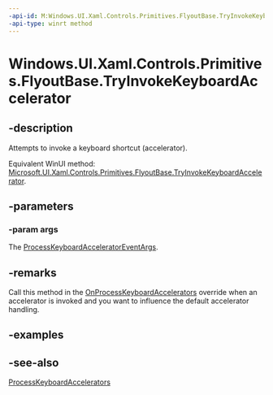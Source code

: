 ```yaml
---
-api-id: M:Windows.UI.Xaml.Controls.Primitives.FlyoutBase.TryInvokeKeyboardAccelerator(Windows.UI.Xaml.Input.ProcessKeyboardAcceleratorEventArgs)
-api-type: winrt method
---
```


<!-- Method syntax.
public void FlyoutBase.TryInvokeKeyboardAccelerator(ProcessKeyboardAcceleratorEventArgs args)
-->

# Windows.UI.Xaml.Controls.Primitives.FlyoutBase.TryInvokeKeyboardAccelerator

## -description
Attempts to invoke a keyboard shortcut (accelerator).

Equivalent WinUI method: [Microsoft.UI.Xaml.Controls.Primitives.FlyoutBase.TryInvokeKeyboardAccelerator](/windows/winui/api/microsoft.ui.xaml.controls.primitives.flyoutbase.tryinvokekeyboardaccelerator).

## -parameters
### -param args
The [ProcessKeyboardAcceleratorEventArgs](../windows.ui.xaml.input/processkeyboardacceleratoreventargs.md).

## -remarks
Call this method in the [OnProcessKeyboardAccelerators](flyoutbase_onprocesskeyboardaccelerators_1771064317.md) override when an accelerator is invoked and you want to influence the default accelerator handling.

## -examples

## -see-also

[ProcessKeyboardAccelerators](../windows.ui.xaml/uielement_processkeyboardaccelerators.md)
